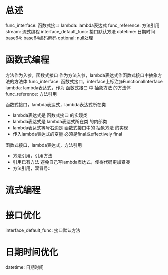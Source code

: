 # 总述
func_interface: 函数式接口
lambda: lambda表达式
func_reference: 方法引用
stream: 流式编程
interface_default_func: 接口默认方法
datetime: 日期时间
base64: base64编码解码
optional: null处理


# 函数式编程
方法作为入参，函数式接口 作为方法入参，lambda表达式作函数式接口中抽象方法的方法体
func_interface: 函数式接口，interface上标注@FunctionalInterface
lambda: lambda表达式，作为 函数式接口 中 抽象方法 的方法体
func_reference: 方法引用

函数式接口，lambda表达式，lambda表达式所在类
- lambda表达式是 函数式接口 的实现类
- lambda表达式是 lambda表达式所在类 的内部类
- lambda表达式等号右边是 函数式接口中的 抽象方法 的实现
- 传入lambda表达式的变量 必须是final或effectively final

函数式接口，lambda表达式，方法引用
- 方法引用，引用方法
- 引用已有方法 避免自己写lambda表达式，使得代码更加紧凑
- 方法引用，双冒号::

# 流式编程

# 接口优化
interface_default_func: 接口默认方法

# 日期时间优化
datetime: 日期时间
